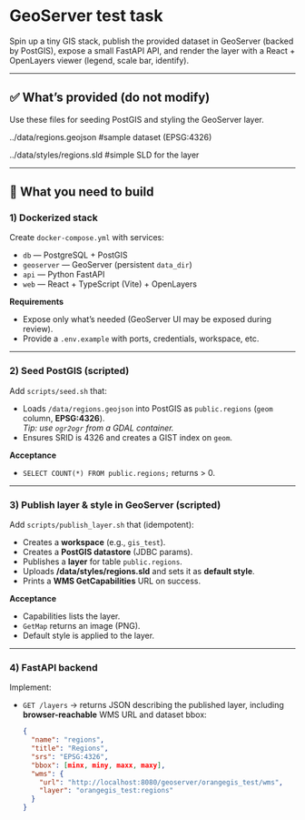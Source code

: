 # GeoServer test task

Spin up a tiny GIS stack, publish the provided dataset in GeoServer (backed by PostGIS), expose a small FastAPI API, and render the layer with a React + OpenLayers viewer (legend, scale bar, identify).

---

## ✅ What’s provided (do not modify)

Use these files for seeding PostGIS and styling the GeoServer layer.

../data/regions.geojson #sample dataset (EPSG:4326)

../data/styles/regions.sld #simple SLD for the layer

---

## 🧩 What you need to build

### 1) Dockerized stack

Create `docker-compose.yml` with services:

- `db` — PostgreSQL + PostGIS
- `geoserver` — GeoServer (persistent `data_dir`)
- `api` — Python FastAPI
- `web` — React + TypeScript (Vite) + OpenLayers

**Requirements**

- Expose only what’s needed (GeoServer UI may be exposed during review).
- Provide a `.env.example` with ports, credentials, workspace, etc.

---

### 2) Seed PostGIS (scripted)

Add `scripts/seed.sh` that:

- Loads `/data/regions.geojson` into PostGIS as `public.regions` (`geom` column, **EPSG:4326**).  
  _Tip: use `ogr2ogr` from a GDAL container._
- Ensures SRID is 4326 and creates a GIST index on `geom`.

**Acceptance**

- `SELECT COUNT(*) FROM public.regions;` returns > 0.

---

### 3) Publish layer & style in GeoServer (scripted)

Add `scripts/publish_layer.sh` that (idempotent):

- Creates a **workspace** (e.g., `gis_test`).
- Creates a **PostGIS datastore** (JDBC params).
- Publishes a **layer** for table `public.regions`.
- Uploads **/data/styles/regions.sld** and sets it as **default style**.
- Prints a **WMS GetCapabilities** URL on success.

**Acceptance**

- Capabilities lists the layer.
- `GetMap` returns an image (PNG).
- Default style is applied to the layer.

---

### 4) FastAPI backend

Implement:

- `GET /layers` → returns JSON describing the published layer, including **browser-reachable** WMS URL and dataset bbox:
  ```json
  {
    "name": "regions",
    "title": "Regions",
    "srs": "EPSG:4326",
    "bbox": [minx, miny, maxx, maxy],
    "wms": {
      "url": "http://localhost:8080/geoserver/orangegis_test/wms",
      "layer": "orangegis_test:regions"
    }
  }
